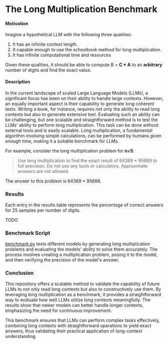 # The Long Multiplication Benchmark

#### Motivation

Imagine a hypothetical LLM with the following three qualities:

1. It has an infinite context length.
2. It capable enough to use the schoolbook method for long multiplication.
3. It has infinite computational time and resources

Given these qualities, it should be able to compute B = **C * A** to an **arbitrary** number of digits and find the exact value.

#### Description

In the current landscape of scaled Large Language Models (LLMs), a significant focus has been on their ability to handle large contexts. However, an equally important aspect is their capability to generate long coherent texts. Writing a book, for instance, requires not only the ability to read long contexts but also to generate extensive text. Evaluating such an ability can be challenging, but one scalable and straightforward method is to test the LLMs' ability to perform long multiplication. This task can be done without external tools and is easily scalable. Long multiplication, a fundamental algorithm involving simple calculations, can be performed by humans given enough time, making it a suitable benchmark for LLMs.

For example, consider the long multiplication problem for **n=5**:
> Use long multiplication to find the exact result of 64369 * 95689 to full precision. Do not use any tools or calculators. Approximate answers are not allowed.

The answer to this problem is 64369 * 95689.

### Results

Each entry in the results table represents the percentage of correct answers for 25 samples per number of digits.

TODO

### Benchmark Script

[benchmark.py](./benchmark.py) tests different models by generating long multiplication problems and evaluating the models' ability to solve them accurately. The process involves creating a multiplication problem, posing it to the model, and then verifying the precision of the model's answer.

### Conclusion

This repository offers a scalable method to validate the capability of future LLMs to not only read long contexts but also to constructively use them. By leveraging long multiplication as a benchmark, it provides a straightforward way to evaluate how well LLMs utilize long contexts meaningfully. The results show that newer models can better handle longer contexts, emphasizing the need for continuous improvement. 

This benchmark ensures that LLMs can perform complex tasks effectively, combining long contexts with straightforward operations to yield exact answers, thus validating their practical application of long-context understanding.
